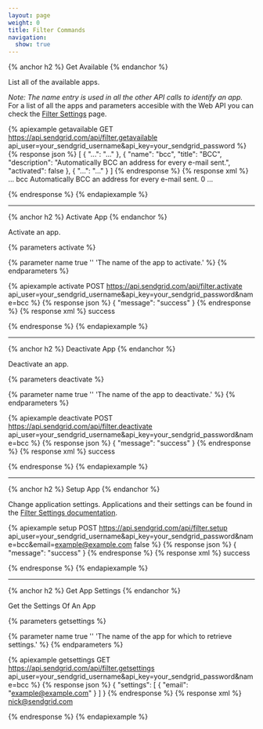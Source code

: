 ```yaml
---
layout: page
weight: 0
title: Filter Commands
navigation:
  show: true
---
```


{% anchor h2 %}
Get Available
{% endanchor %}

List all of the available apps.

*Note: The name entry is used in all the other API calls to identify an app.* For a list of all the apps and parameters accesible with the Web API you can check the [Filter Settings]({{root_url}}/API_Reference/Web_API/filter_settings.html) page.

{% apiexample getavailable GET https://api.sendgrid.com/api/filter.getavailable api_user=your_sendgrid_username&api_key=your_sendgrid_password %}
  {% response json %}
[
  {
    "...": "..."
  },
  {
    "name": "bcc",
    "title": "BCC",
    "description": "Automatically BCC an address for every e-mail sent.",
    "activated": false
  },
  {
    "...": "..."
  }
]
  {% endresponse %}
  {% response xml %}
<filters>
   ...
   <filter>
      <name>bcc</name>
      <description>Automatically BCC an address for every e-mail sent.</description>
      <activated>0</activated>
   </filter>
   ...
</filters>

  {% endresponse %}
{% endapiexample %}

* * * * *

{% anchor h2 %}
Activate App
{% endanchor %}

Activate an app.

{% parameters activate %}

  {% parameter name true '' 'The name of the app to activate.' %}
{% endparameters %}

{% apiexample activate POST https://api.sendgrid.com/api/filter.activate api_user=your_sendgrid_username&api_key=your_sendgrid_password&name=bcc %}
  {% response json %}
{
  "message": "success"
}
  {% endresponse %}
  {% response xml %}
<result>
   <message>success</message>
</result>

  {% endresponse %}
{% endapiexample %}

* * * * *

{% anchor h2 %}
Deactivate App
{% endanchor %}

Deactivate an app.

{% parameters deactivate %}

  {% parameter name true '' 'The name of the app to deactivate.' %}
{% endparameters %}

{% apiexample deactivate POST https://api.sendgrid.com/api/filter.deactivate api_user=your_sendgrid_username&api_key=your_sendgrid_password&name=bcc %}
  {% response json %}
{
  "message": "success"
}
  {% endresponse %}
  {% response xml %}
<result>
   <message>success</message>
</result>

  {% endresponse %}
{% endapiexample %}

* * * * *

{% anchor h2 %}
Setup App
{% endanchor %}

Change application settings. Applications and their settings can be found in the [Filter Settings documentation]({{root_url}}/API_Reference/Web_API/filter_settings.html).

{% apiexample setup POST https://api.sendgrid.com/api/filter.setup api_user=your_sendgrid_username&api_key=your_sendgrid_password&name=bcc&email=example@example.com false %}
  {% response json %}
{
  "message": "success"
}
  {% endresponse %}
  {% response xml %}
<result>
   <message>success</message>
</result>

  {% endresponse %}
{% endapiexample %}

* * * * *

{% anchor h2 %}
Get App Settings
{% endanchor %}

Get the Settings Of An App

{% parameters getsettings %}

  {% parameter name true '' 'The name of the app for which to retrieve settings.' %}
{% endparameters %}

{% apiexample getsettings GET https://api.sendgrid.com/api/filter.getsettings api_user=your_sendgrid_username&api_key=your_sendgrid_password&name=bcc %}
  {% response json %}
{
  "settings": [
    {
      "email": "example@example.com"
    }
  ]
}
  {% endresponse %}
  {% response xml %}
<filter>
   <email>nick@sendgrid.com</email>
</filter>

  {% endresponse %}
{% endapiexample %}

